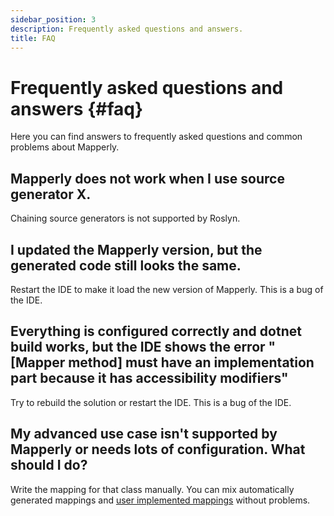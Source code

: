```yaml
---
sidebar_position: 3
description: Frequently asked questions and answers.
title: FAQ
---
```


<!-- if updated, make sure the comment in plugins/rehype/rehype-faq/index.js is considered  -->

# Frequently asked questions and answers {#faq}

Here you can find answers to frequently asked questions and common problems about Mapperly.

## Mapperly does not work when I use source generator X.

Chaining source generators is not supported by Roslyn.

## I updated the Mapperly version, but the generated code still looks the same.

Restart the IDE to make it load the new version of Mapperly. This is a bug of the IDE.

## Everything is configured correctly and dotnet build works, but the IDE shows the error "[Mapper method] must have an implementation part because it has accessibility modifiers"

Try to rebuild the solution or restart the IDE. This is a bug of the IDE.

## My advanced use case isn't supported by Mapperly or needs lots of configuration. What should I do?

Write the mapping for that class manually. You can mix automatically generated mappings and [user implemented mappings](../configuration/user-implemented-methods.mdx) without problems.
